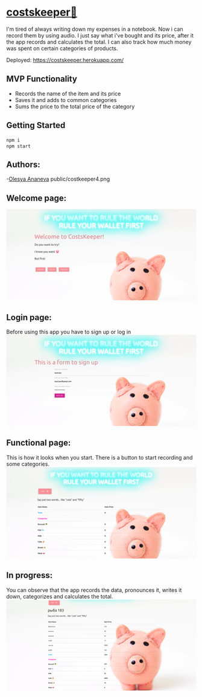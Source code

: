# [costskeeper🐷](https://costskeeper.herokuapp.com/)
I'm tired of always writing down my expenses in a notebook. 
Now i can record them by using audio. 
I just say what i've bought and its price, after it the app records and calculates the total. 
I can also track how much money was spent on certain categories of products.

Deployed: https://costskeeper.herokuapp.com/

## MVP Functionality
- Records the name of the item and its price
- Saves it and adds to common categories
- Sums the price to the total price of the category

## Getting Started
```
npm i
npm start
```
## Authors:
-[Olesya Ananeva](https://github.com/OlesyaAnaneva)
public/costkeeper4.png

## Welcome page:
![welcome page](https://github.com/OlesyaAnaneva/costskeeper/blob/master/public/costkeeper1.png)

## Login page:
Before using this app you have to sign up or log in
![Login page](https://github.com/OlesyaAnaneva/costskeeper/blob/master/public/costkeeper2.png)

## Functional page:
This is how it looks when you start. There is a button to start recording and some categories.
![Functional page](https://github.com/OlesyaAnaneva/costskeeper/blob/master/public/costkeeper3.png)

## In progress:
You can observe that the app records the data, pronounces it, writes it down, categorizes and calculates the total.
![Using page](https://github.com/OlesyaAnaneva/costskeeper/blob/master/public/costkeeper4.png)
